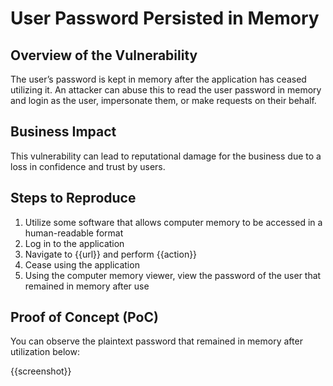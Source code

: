 # User Password Persisted in Memory

## Overview of the Vulnerability

The user’s password is kept in memory after the application has ceased utilizing it. An attacker can abuse this to read the user password in memory and login as the user, impersonate them, or make requests on their behalf.

## Business Impact

This vulnerability can lead to reputational damage for the business due to a loss in confidence and trust by users.

## Steps to Reproduce

1. Utilize some software that allows computer memory to be accessed in a human-readable format
1. Log in to the application
1. Navigate to {{url}} and perform {{action}}
1. Cease using the application
1. Using the computer memory viewer, view the password of the user that remained in memory after use

## Proof of Concept (PoC)

You can observe the plaintext password that remained in memory after utilization below:

{{screenshot}}
